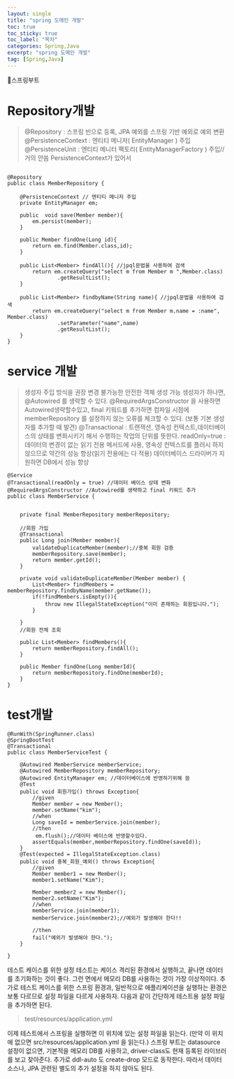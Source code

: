 ```yaml
---
layout: single
title: "spring 도메인 개발"
toc: true
toc_sticky: true
toc_label: "목차"
categories: Spring,Java
excerpt: "spring 도메인 개발"
tag: [Spring,Java]
---
```


📘스프링부트

# Repository개발
> @Repository : 스프링 빈으로 등록, JPA 예외를 스프링 기반 예외로 예외 변환
@PersistenceContext : 엔티티 메니저( EntityManager ) 주입
@PersistenceUnit : 엔티티 메니터 팩토리( EntityManagerFactory ) 주입//거의 안씀 PersistenceContext가 있어서

```

@Repository
public class MemberRepository {

    @PersistenceContext // 엔티티 메니저 주입
    private EntityManager em;

    public  void save(Member member){
        em.persist(member);
    }

    public Member findOne(Long id){
        return em.find(Member.class,id);
    }

    public List<Member> findAll(){ //jpql문법을 사용하여 검색
        return em.createQuery("select m from Member m ",Member.class)
                .getResultList();
    }

    public List<Member> findbyName(String name){ //jpql문법을 사용하여 검색
        return em.createQuery("select m from Member m.name = :name", Member.class)
                .setParameter("name",name)
                .getResultList();
    }
}

```

# service 개발
> 생성자 주입 방식을 권장
변경 불가능한 안전한 객체 생성 가능
생성자가 하나면, @Autowired 를 생략할 수 있다.
@RequiredArgsConstructor 을 사용하면 Autowired생략할수있고, final 키워드를 추가하면 컴파일 시점에 memberRepository 를 설정하지 않는 오류를 체크할 수 있다.
(보통 기본 생성자를 추가할 때 발견)
@Transactional : 트랜잭션, 영속성 컨텍스트,데이터베이스의 상태를 변화시키기 해서 수행하는 작업의 단위를 뜻한다.
readOnly=true : 데이터의 변경이 없는 읽기 전용 메서드에 사용, 영속성 컨텍스트를 플러시 하지 않으므로 약간의 성능 향상(읽기 전용에는 다 적용)
데이터베이스 드라이버가 지원하면 DB에서 성능 향상



```
@Service
@Transactional(readOnly = true) //데이터 베이스 상태 변화
@RequiredArgsConstructor //Autowired를 생략하고 final 키워드 추가
public class MemberService {


    private final MemberRepository memberRepository;

    //회원 가입
    @Transactional
    public Long join(Member member){
        validateDuplicateMember(member);//중복 회원 검증
        memberRepository.save(member);
        return member.getId();
    }

    private void validateDuplicateMember(Member member) {
        List<Member> findMembers = memberRepository.findbyName(member.getName());
        if(!findMembers.isEmpty()){
            throw new IllegalStateException("이미 존재하는 회원입니다.");
        }

    }
    //회원 전체 조회

    public List<Member> findMembers(){
        return memberRepository.findAll();
    }

    public Member findOne(Long memberId){
        return memberRepository.findOne(memberId);
    }
}

```
# test개발
```
@RunWith(SpringRunner.class)
@SpringBootTest
@Transactional
public class MemberServiceTest {

    @Autowired MemberService memberService;
    @Autowired MemberRepository memberRepository;
    @Autowired EntityManager em; //데이터베이스에 반영하기위해 씀
    @Test
    public void 회원가입() throws Exception{
        //given
        Member member = new Member();
        member.setName("kim");
        //when
        Long saveId = memberService.join(member);
        //then
         em.flush();//데이터 베이스에 반영할수있다.
        assertEquals(member,memberRepository.findOne(saveId));
    }
    @Test(expected = IllegalStateException.class)
    public void 중복_회원_예외() throws Exception{
        //given
        Member member1 = new Member();
        member1.setName("Kim");

        Member member2 = new Member();
        member2.setName("Kim");
        //when
        memberService.join(member1);
        memberService.join(member2);//예외가 발생해야 한다!!

        //then
        fail("예외가 발생해야 한다.");
    }

}
```
테스트 케이스를 위한 설정
테스트는 케이스 격리된 환경에서 실행하고, 끝나면 데이터를 초기화하는 것이 좋다. 그런 면에서 메모리
DB를 사용하는 것이 가장 이상적이다.
추가로 테스트 케이스를 위한 스프링 환경과, 일반적으로 애플리케이션을 실행하는 환경은 보통 다르므로
설정 파일을 다르게 사용하자.
다음과 같이 간단하게 테스트용 설정 파일을 추가하면 된다.

> test/resources/application.yml

이제 테스트에서 스프링을 실행하면 이 위치에 있는 설정 파일을 읽는다.
(만약 이 위치에 없으면 src/resources/application.yml 을 읽는다.)
스프링 부트는 datasource 설정이 없으면, 기본적을 메모리 DB를 사용하고, driver-class도 현재 등록된
라이브러를 보고 찾아준다. 추가로 ddl-auto 도 create-drop 모드로 동작한다. 따라서 데이터소스나,
JPA 관련된 별도의 추가 설정을 하지 않아도 된다.

